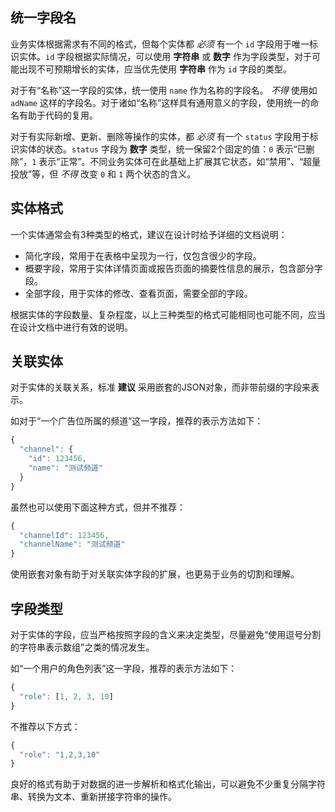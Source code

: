 ## 统一字段名

业务实体根据需求有不同的格式，但每个实体都 *必须* 有一个 `id` 字段用于唯一标识实体。`id` 字段根据实际情况，可以使用 **字符串** 或 **数字** 作为字段类型，对于可能出现不可预期增长的实体，应当优先使用 **字符串** 作为 `id` 字段的类型。

对于有“名称”这一字段的实体，统一使用 `name` 作为名称的字段名。 *不得* 使用如 `adName` 这样的字段名。对于诸如“名称”这样具有通用意义的字段，使用统一的命名有助于代码的复用。

对于有实际新增、更新、删除等操作的实体，都 *必须* 有一个 `status` 字段用于标识实体的状态。`status` 字段为 **数字** 类型，统一保留2个固定的值：`0` 表示“已删除”，`1` 表示“正常”。不同业务实体可在此基础上扩展其它状态，如“禁用”、“超量投放”等，但 *不得* 改变 `0` 和 `1` 两个状态的含义。

## 实体格式

一个实体通常会有3种类型的格式，建议在设计时给予详细的文档说明：

- 简化字段，常用于在表格中呈现为一行，仅包含很少的字段。
- 概要字段，常用于实体详情页面或报告页面的摘要性信息的展示，包含部分字段。
- 全部字段，用于实体的修改、查看页面，需要全部的字段。

根据实体的字段数量、复杂程度，以上三种类型的格式可能相同也可能不同，应当在设计文档中进行有效的说明。

## 关联实体

对于实体的关联关系，标准 **建议** 采用嵌套的JSON对象，而非带前缀的字段来表示。

如对于“一个广告位所属的频道”这一字段，推荐的表示方法如下：
```javascript
{
  "channel": {
    "id": 123456,
    "name": "测试频道"
  }
}
```
虽然也可以使用下面这种方式，但并不推荐：
```javascript
{
  "channelId": 123456,
  "channelName": "测试频道"
}
```
使用嵌套对象有助于对关联实体字段的扩展，也更易于业务的切割和理解。

## 字段类型

对于实体的字段，应当严格按照字段的含义来决定类型，尽量避免“使用逗号分割的字符串表示数组”之类的情况发生。

如“一个用户的角色列表”这一字段，推荐的表示方法如下：
```javascript
{
  "role": [1, 2, 3, 10]
}
```
不推荐以下方式：
```javascript
{
  "role": "1,2,3,10"
}
```
良好的格式有助于对数据的进一步解析和格式化输出，可以避免不少重复分隔字符串、转换为文本、重新拼接字符串的操作。